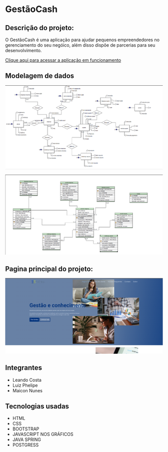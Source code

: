 # GestãoCash

## Descrição do projeto:

O GestãoCash é uma aplicação para ajudar pequenos empreendedores no gerenciamento do seu negóico, além disso dispõe de parcerias para seu desenvolvimento.

[Clique aqui para acessar a aplicação em funcionamento](https://projeto-final-ochre.vercel.app/)

## Modelagem de dados

![Modelo conceitual](modelagem-dados/conceitual.png)

![Modelo Lógico](modelagem-dados/logico.png)

## Pagina principal do projeto:

![Home ](https://github.com/squad22recode/Projeto-Final/blob/main/app/assets/images/home.png?raw=true)

## Integrantes

-   Leando Costa
-   Luiz Phelipe
-   Maicon Nunes

## Tecnologias usadas

-   HTML
-   CSS
-   BOOTSTRAP
-   JAVASCRIPT NOS GRÁFICOS
-   JAVA SPRING
-   POSTGRESS

